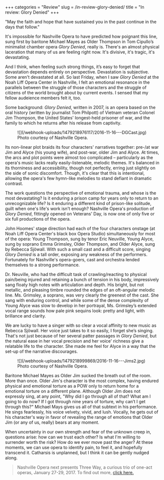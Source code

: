 +++
categories = "Review"
slug = /in-review-glory-denied/
title = "In review: Glory Denied"
+++

"May the faith and hope that have sustained you in the past continue in the days that follow."

It's impossible for Nashville Opera to have predicted how poignant this line, sung first by baritone Michael Mayes as Older Thompson in Tom Cipullo’s minimalist chamber opera *Glory Denied*, really is. There's an almost physical laceration that many of us are feeling right now.  It's divisive, it's tragic, it's devastating. 

And I think, when feeling such strong things, it’s easy to forget that devastation depends entirely on perspective. Devastation is subjective. Some aren't devastated at all. So last Friday, when I saw *Glory Denied* at the Noah Liff Opera Center in Nashville, I felt an emotional resonance in the parallels between the struggle of those characters and the struggle of citizens of the world brought about by current events. I sensed that my fellow audeience members felt it, too.

Some background: *Glory Denied*, written in 2007, is an opera based on the oral history (written by journalist Tom Philpott) of Vietnam veteran Colonel Jim Thompson, the United States' longest-held prisoner of war, and the family to which he returns after his release from captivity. 

<figure data-type="image">
![](/webhook-uploads/1479218976117/2016-11-16---DGCast.jpg)
<figcaption>Photo courtesy of Nashville Opera.</figcaption>
</figure>

Its non-linear plot braids its four characters' narratives together: pre-/at war Jim and Alyce (his young wife), and post-war, older Jim and Alyce. At times, the arcs and plot points were almost too complicated – particularly as the opera's music lacks really easily-listenable, melodic themes. It's balanced in its thorniness and accessibility, though not perfectly, erring just slightly on the side of sonic discomfort. Though, it's clear that this is intentional, allowing the opera's few hymn-like melodies to stand defiant in dramatic contrast. 

The work questions the perspective of emotional trauma, and whose is the most devastating? Is it enduring a prison camp for years only to return to an unrecognizable life? Is it enduring a different kind of prison-like solitude, guilt when one's life's work isn't enough? Nashville Opera's production of *Glory Denied*, fittingly opened on Veterans' Day, is now one of only five or six full productions of the opera.  

John Hoomes' stage direction had each of the four characters onstage (at Noah Liff Opera Center's black box Opera Studio) simultaneously for most of the opera: Young Thompson, sung by tenor Eric Neuville, Young Alyce, sung by soprano Emma Grimsley, Older Thompson, and Older Alyce, sung by Rebecca Sjöwall. With such a small cast and a difficult score, singing *Glory Denied* is a tall order, exposing any weakness of the performers. Fortunately for Nashville's opera-goers, cast and orchestra lended themselves to a strong performance.


Dr. Neuville, who had the difficult task of crawling/reacting to physical pain/being injured and retaining a bunch of tension in his body, impressively sang floaty high notes with articulation and depth. His bright, but not metallic, and pleasing timbre rounded the edges of an oft-angular melodic line. Ms. Grimsley, a soprano, was very clearly the greenest of the cast. She sang with enduring control, and while some of the dense complexity of Young Alyce was slow to develop in her portrayal, Ms. Grimsley’s extended vocal range sounds how pale pink sequins look: pretty and light, with brillance and clarity.

We are lucky to have a singer with so clear a vocal affinity to new music as Rebecca Sjöwall. Her voice just takes to it so easily, I forget she’s singing. That's not just because of her several patter passages in *Glory Denied*, but the natural ease in her vocal precision and her voice' richness give a relatable life to the character. She made me feel for Alyce in a way that the set-up of the narrative discourages.

<figure data-type="image">
![](/webhook-uploads/1479218999869/2016-11-16---Jims2.jpg)
<figcaption>Photo courtesy of Nashville Opera.</figcaption>
</figure>

Baritone Michael Mayes as Older Jim sucked the breath out of the room. More than once. Older Jim's character is the most complex, having endured physical and emotional torture as a POW only to return home for a emotional torture on a different plane. Although Older Jim does not expressly sing, at any point, "Why did I go through all of that? What am I going to do now? If I got through nine years of torture, why can’t I get through this?" Michael Mays gives us all of that subtext in his performance. He sings fearlessly, his voice velvety, vivid, and lush. Vocally, he gets out of his character's way in favor of revealing the range of emotions that Older Jim (or any of us, really) bears at any moment.

When uncertainty in our own strength and fear of the unknown creep in, questions arise: how can we trust each other? Is what I'm willing to surrender worth the risk? How do we ever move past the anger? At these moments, we can use opera to identify pain, to feel it, and hopefully transcend it. Catharsis is unplanned, but I think it can be gently nudged along.

>Nashville Opera next presents Three Way, a curious trio of one-act operas, January 27-29, 2017. To find out more, [click here.](http://www.nashvilleopera.org/three-way)
